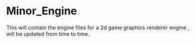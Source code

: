 # Minor_Engine
This will contain the engine files for a 2d game graphics renderer engine , will be updated from time to time.
